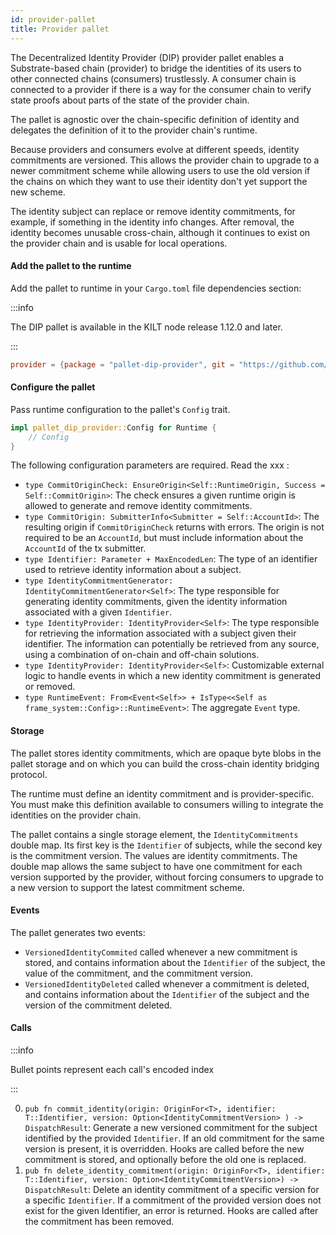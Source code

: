 ```yaml
---
id: provider-pallet
title: Provider pallet
---
```


The Decentralized Identity Provider (DIP) provider pallet enables a Substrate-based chain (provider) to bridge the identities of its users to other connected chains (consumers) trustlessly. A consumer chain is connected to a provider if there is a way for the consumer chain to verify state proofs about parts of the state of the provider chain.

The pallet is agnostic over the chain-specific definition of identity and delegates the definition of it to the provider chain's runtime.

Because providers and consumers evolve at different speeds, identity commitments are versioned. This allows the provider chain to upgrade to a newer commitment scheme while allowing users to use the old version if the chains on which they want to use their identity don't yet support the new scheme.

The identity subject can replace or remove identity commitments, for example, if something in the identity info changes. After removal, the identity becomes unusable cross-chain, although it continues to exist on the provider chain and is usable for local operations.

#### Add the pallet to the runtime

Add the pallet to runtime in your `Cargo.toml` file dependencies section:

:::info

The DIP pallet is available in the KILT node release 1.12.0 and later.

:::

```toml
provider = {package = "pallet-dip-provider", git = "https://github.com/KILTprotocol/kilt-node.git", branch = "release-1.12.0"}
```

#### Configure the pallet

Pass runtime configuration to the pallet's `Config` trait.

```rust
impl pallet_dip_provider::Config for Runtime {
    // Config
}
```

<!-- TODO: Link for full details -->

The following configuration parameters are required. Read the xxx :

-   `type CommitOriginCheck: EnsureOrigin<Self::RuntimeOrigin, Success = Self::CommitOrigin>`: The check ensures a given runtime origin is allowed to generate and remove identity commitments.
-   `type CommitOrigin: SubmitterInfo<Submitter = Self::AccountId>`: The resulting origin if `CommitOriginCheck` returns with errors. The origin is not required to be an `AccountId`, but must include information about the `AccountId` of the tx submitter.
-   `type Identifier: Parameter + MaxEncodedLen`: The type of an identifier used to retrieve identity information about a subject.
-   `type IdentityCommitmentGenerator: IdentityCommitmentGenerator<Self>`: The type responsible for generating identity commitments, given the identity information associated with a given `Identifier`.
-   `type IdentityProvider: IdentityProvider<Self>`: The type responsible for retrieving the information associated with a subject given their identifier. The information can potentially be retrieved from any source, using a combination of on-chain and off-chain solutions.
-   `type IdentityProvider: IdentityProvider<Self>`: Customizable external logic to handle events in which a new identity commitment is generated or removed.
-   `type RuntimeEvent: From<Event<Self>> + IsType<<Self as frame_system::Config>::RuntimeEvent>`: The aggregate `Event` type.

#### Storage

The pallet stores identity commitments, which are opaque byte blobs in the pallet storage and on which you can build the cross-chain identity bridging protocol.

The runtime must define an identity commitment and is provider-specific. You must make this definition available to consumers willing to integrate the identities on the provider chain.

The pallet contains a single storage element, the `IdentityCommitments` double map. Its first key is the `Identifier` of subjects, while the second key is the commitment version. The values are identity commitments. The double map allows the same subject to have one commitment for each version supported by the provider, without forcing consumers to upgrade to a new version to support the latest commitment scheme.

#### Events

The pallet generates two events:

-   `VersionedIdentityCommited` called whenever a new commitment is stored, and contains information about the `Identifier` of the subject, the value of the commitment, and the commitment version.
-   `VersionedIdentityDeleted` called whenever a commitment is deleted, and contains information about the `Identifier` of the subject and the version of the commitment deleted.

#### Calls

:::info

Bullet points represent each call's encoded index

:::

0. `pub fn commit_identity(origin: OriginFor<T>, identifier: T::Identifier, version: Option<IdentityCommitmentVersion> ) -> DispatchResult`: Generate a new versioned commitment for the subject identified by the provided `Identifier`. If an old commitment for the same version is present, it is overridden. Hooks are called before the new commitment is stored, and optionally before the old one is replaced.
1. `pub fn delete_identity_commitment(origin: OriginFor<T>, identifier: T::Identifier, version: Option<IdentityCommitmentVersion>) -> DispatchResult`: Delete an identity commitment of a specific version for a specific `Identifier`. If a commitment of the provided version does not exist for the given Identifier, an error is returned. Hooks are called after the commitment has been removed.
